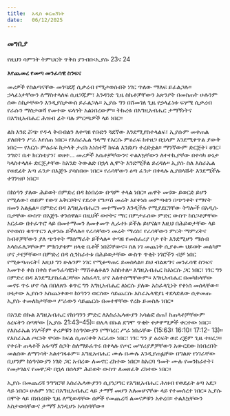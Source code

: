 ```yaml
---
title:  አዲስ ቁርጠኝነት
date:   06/12/2025
---
```


### መግቢያ

የዚህን ሳምንት ትምህርት ጥቅስ ያንብቡ፡ኢያሱ 23ና 24


**እየጨመረ የመጣ መንፈሳዊ ስንፍና**



መሪዎች የስልጣናቸው መገባደጃ ሲቃረብ የሚታወሱበት ነገር ጥለው ማለፍ ይፈልጋሉ። ኃላፊነታቸውን ለማስተላለፍ ሲዘጋጁም፣ አንዳንድ ጊዜ ስኬቶቻቸውን አጽንዖት በመስጠት ሁሉንም ሰው ስኬታቸውን እንዲያስታውስ ይፈልጋሉ። ኢያሱ ግን በሸመገለ ጊዜ የኃላፊነቱ ፍፃሜ ሲቃረብ የራሱን ማስታወሻ የመተው ፍላጎት አልነበረውም። ትኩረቱ በእግዚአብሔር ታማኝነትና በእግዚአብሔር ሕዝብ ፊት ባሉ ምርጫዎች ላይ ነበር።

ልክ እንደ ሯጭ የዱላ ቅብብልን ለቀጣዩ የቡድን ጓደኛው እንደሚያስተላልፍ፣ ኢያሱም መቀጠል ያለበትን ሥራ እየሰጠ ነበር። የእስራኤል ዓላማ የእርሱ ምዕራፍ ከተዘጋ በኋላም እንደሚቀጥል ያውቅ ነበር— የእርሱ ምዕራፍ ከታላቅ ታሪክ አነስተኛ ክፍል እንደሆነ ተረድቷል። ማንኛውም ድርጅት፣ ሀገር፣ ንግድ፣ ቤተ ክርስቲያን፣ ወዘተ... መሪዎች እሴቶቻቸውንና ተልእኳቸውን ለተተኪያቸው በተሳካ ሁኔታ ካላስተላለፉ ድርጅታቸው ከአንድ ትውልድ በኋላ ሊሞት እንደሚችል ይረዳሉ። ኢያሱ ስለ እስራኤል የወደፊት እጣ ፈንታ በእጅጉ ያሳስበው ነበር። የራሳቸውን ዕጣ ፈንታ በቀላሉ ሊያበላሹት እንደሚችሉ ተገንዝቦ ነበር።

በከነዓን ያለው ሕይወት በምድረ በዳ ከነበረው በጣም ቀላል ነበር። ጠዋት መናው ይወርድ ይሆን የሚለው፣ ወይም የውሃ አቅርቦትና የደረቀ የግጦሽ መሬት እየቀነሰ መምጣቱን በጭንቀት የማየት ዘመን አልፏል። በምድረ በዳ እግዚአብሔርን መተማመን እንዲችሉ የሚያደርገቸው ትግሎች በአዲሱ ቤታቸው ውስጥ በእጅጉ ቀንሰዋል። በዚህች ወተትና ማር በምታፈሰው  ምድር ውስጥ ከስጋቶቻቸው አርፈው በተፈጥሮ ላይ በመተማመን ለመቀመጥ ሊፈተኑ ይችሉ ይሆናል። እዚህ በሕይወታቸው ላይ የተወሰነ ቁጥጥርን ሊቀንሱ ይችላሉ። የራሳቸውን መሬት ማረስ፣ የራሳቸውን ምርት ማምረትና ከብቶቻቸውን ያለ ጭንቀት ማሰማራት ይችላሉ። ቀጣዩ የመስፈሪያ ቦታ የት እንደሚሆን ማሰብ አላስፈለጋቸውም ምክንያቱም ዘላቂ ቤቶች ነበሯቸውና። ስለ ነገ መጨነቅ ሲያቆሙ ህይወት መልካም ሆና ታየቻቸው። በምድረ በዳ ሲንከራተቱ በሕይወታቸው ውስጥ ጥቂት ነገሮችን ብቻ ነበር የሚቆጣጠሩት፤ እዚህ ግን ሁሉንም ነገር የሚቆጣጠሩ ይመስላል። ይህ ብልጽግና መንፈሳዊ ስንፍና አመጥቶ ቀስ በቀስ የመንፈሳዊነት ማሽቆልቆልን አስከተለ። እግዚአብሔር ከእነርሱ ጋር ነበር፣ ነገር ግን በምድረ በዳ እንደሚያስፈልጋቸው አስፈላጊ ሆኖ አልተሰማቸውም። እግዚአብሔር በመካከላቸው መኖሩ ጥሩ ሆኖ ሳለ በበለጸጉ ቁጥር ግን እግዚአብሔር ለነርሱ ያለው አስፈላጊነት የቀነሰ መሰላቸው። ሁኔታው ኢያሱን አስጨነቀው። ከነዓንን ወርሰው ሳይጨርሱ እስራኤላዊያኔ ተደላድለው ሲቀመጡ ኢያሱ ተመለከታቸው። ሥራውን ሳይጨርሱ በመተዋቸው የረኩ ይመስሉ ነበር።

በአንድ በኩል እግዚአብሔር የከነዓንን ምድር ለእስራኤላውያን አሳልፎ ሰጠ፤ ከጠላቶቻቸውም ዕረፍትን ሰጣቸው (ኢያሱ 21:43–45)። በሌላ በኩል ደግሞ ጥቂት ተቃዋሚዎች ቀርተው ነበር። የእስራኤል ነገዶችም ቀሪዎቹን ከነዓናውያን የማባረር ሥራ ነበራቸው (15:63፤ 16:10፤ 17:12- 13)። የእስራኤል ጦርነት ዋናው ክፍል ሲጠናቀቅ አርፈው ነበር፣ ነገር ግን ያ ዕረፍት ወደ ረጅም ጊዜ ተዘረጋ። የቀሩት ጠላቶች አፋጣኝ ስጋት ስለማይፈጥሩ በቀላሉ የጦር መሣሪያዎቻቸውን አውርደው ከነበረበት መልሰው ለማንሳት አልተገፋፉም። እግዚአብሔር ሙሉ በሙሉ እንዲያጠፏቸው በግልጽ የነገራቸው ቢሆንም ከነዓናውያን ነገድ ጋር አብረው ለመኖር ረክተው ነበር። ከአርባ ዓመት ሙሉ የመንከራተት፣ የመታገልና የመዋጋት በኋላ በሰላም ሕይወት ውስጥ ለመዘፈቅ ረክተው ነበር።

ኢያሱ በመጨረሻ ንግግሮቹ እስራኤላውያንን ሲያነጋግር የእግዚአብሔር ሕዝብ የወደፊት ዕጣ አደጋ ላይ ነበር። ሁሉም ነገር በእግዚአብሔር ላይ ታማኝ መሆን አለመሆናቸው ላይ የተመሰረተ ነበር። ኢያሱ በሞት ላይ በነበረበት ጊዜ ለሚወዳቸው ሰዎች የመጨረሻ ልመናዎቹን አቀረበ። ተልእኳቸውን አስታወሳቸውና ታማኝ እንዲሆኑ አሳሰባቸው።
